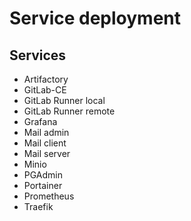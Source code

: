 # Service deployment

## Services

* Artifactory
* GitLab-CE
* GitLab Runner local
* GitLab Runner remote
* Grafana
* Mail admin
* Mail client
* Mail server
* Minio
* PGAdmin
* Portainer
* Prometheus
* Traefik
